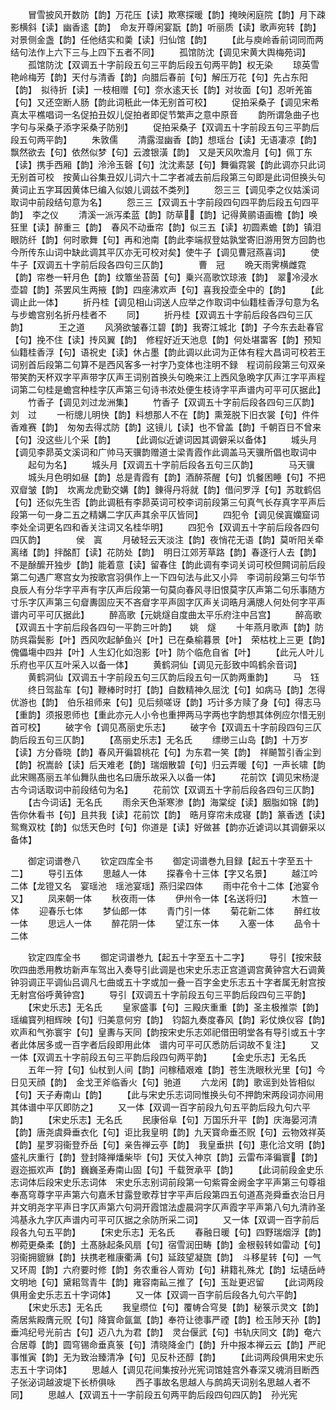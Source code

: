<!-- { "loadSidebar": true } -->
　　冒雪披风开数防【韵】万花压【读】欺寒探暖【韵】掩映闲庭院【韵】月下疎影横斜【读】幽香逺【韵】　命友开尊闲宴翫【韵】听丽质【读】歌声宛转【韵】对景侧金盏【韵】任他结实和羮【读】归仙馆【韵】
　　【此与庾岭香前词同而两结句法作上六下三与上四下五者不同】
　　孤馆防沈【调见宋黄大舆梅苑词】
　　孤馆防沈【双调五十字前段五句三平韵后段五句两平韵】权无染
　　琼英雪艳岭梅芳【韵】天付与清香【韵】向腊后春前【句】解压万花【句】先占东阳【韵】　拟待折【读】一枝相赠【句】奈水逺天长【韵】对妆面【句】忍听羌笛【句】又还空断人肠【韵此词秖此一体无别首可校】
　　促拍采桑子【调见宋希真太平樵唱词一名促拍丑奴儿促拍者即促节繁声之意中原音
　　韵所谓急曲子也字句与采桑子添字采桑子防别】
　　促拍采桑子【双调五十字前段五句三平韵后段五句两平韵】
　　朱敦儒
　　清露湿幽香【韵】想瑶台【读】无语凄凉【韵】飘然欲去【句】依然似梦【句】云渡银潢【韵】　又是天风吹澹月【句】佩丁东【读】携手西厢【韵】泠泠玉磬【句】沈沈素瑟【句】舞徧霓裳【韵此调亦只此词无别首可校　按黄山谷集丑奴儿词六十二字者减去前后段第三句即是此词但换头句黄词止五字耳因黄体巳编入似娘儿调兹不类列】
　　怨三三【调见李之仪姑溪词取词中前段结句意为名】
　　怨三三【双调五十字前段四句四平韵后段五句四平韵】　李之仪
　　清溪一派泻柔蓝【韵】防草【韵】记得黄鹂语画檐【韵】唤狂里【读】醉重三【韵】　春风不动垂帘【韵】似三五【读】初圆素蟾【韵】镇泪眼防纤【韵】何时歌舞【句】再和池南【韵此李端叔登姑孰堂寄旧游用贺方回韵也今所传东山词中缺此调其平仄亦无可校对矣】使牛子【调见曹冠燕喜词】
　　使牛子【双调五十字前后段各四句三仄韵】　　　　曹　冠
　　晩天雨霁横雌霓【韵】帘巻一轩月色【韵】纹簟坐苔茵【句】乗兴高歌饮琼液【韵】　翠冷浸水壶碧【韵】茶罢风生两掖【韵】四座沸欢声【句】喜我投壶全中的【韵】
　　【此调止此一体】
　　折丹桂【调见相山词送人应举之作取词中仙籍桂香浮句意为名与步蟾宫别名折丹桂者不
　　同】
　　折丹桂【双调五十字前后段各四句三仄韵】　　　　王之道
　　风漪欲皱春江碧【韵】我寄江城北【韵】子今东去赴春官【句】挽不住【读】抟风翼【韵】　修程好近天池息【韵】何处堪畱客【韵】预知仙籍桂香浮【句】语祝史【读】休占墨【韵此调以此词为正体有程大昌词可校若王词别首后段第二句算不是西风客多一衬字乃变体也注明不録　程词前段第三句双亲带笑酌天杯双字平声带字仄声王词别首换头句晩来江上西风急晩字仄声江字平声程词第二句桂是蟾宫种桂字仄声第三句诗书浓处便生枝诗字平声谱内可平可仄据此】
　　竹香子【调见刘过龙洲集】
　　竹香子【双调五十字前后段各四句三仄韵】　　　　刘　过
　　一桁牕儿明快【韵】料想那人不在【韵】熏笼脱下旧衣裳【句】件件香难赛【韵】　匆匆去得忒防【韵】这镜儿【读】也不曾盖【韵】千朝百日不曾来【句】没这些儿个采【韵】
　　【此调似近谑词因其调僻采以备体】
　　城头月【调见李昴英文溪词和广帅马天骥韵赠道士梁青霞作此调盖马天骥所倡也取词中
　　起句为名】
　　城头月【双调五十字前后段各五句三仄韵】　　　　马天骥
　　城头月色明如昼【韵】总是青霞有【韵】酒醉茶醒【句】饥餐困睡【句】不把双睂皱【韵】　坎离龙虎勤交媾【韵】錬得丹将就【韵】借问罗浮【句】苏耽鹤侣【句】还似先生否【韵此调秖有李昴英词可校李词前段第三句真气长存真字平声后段第一句一身二五之精媾二字仄声其余平仄皆同】
　　四犯令【调见侯寘孏窟词李处全词更名四和香关注词又名桂华明】
　　四犯令【双调五十字前后段各四句四仄韵】　　　　侯　寘
　　月破轻云天淡注【韵】夜悄花无语【韵】莫听阳关牵离绪【韵】拌酩酊【读】花防处【韵】　明日江郊芳草路【韵】春逐行人去【韵】不是酴醿开独步【韵】能着意【读】留春住【韵此调有李词关词可校但闗词前后段第二句遇广寒宫女为按歌宫羽俱作上一下四句法与此又小异　李词前段第三句华节良辰人有分华字平声有字仄声后段第一句莫向春风寻旧恨莫字仄声第二句乐事随方寸乐字仄声第三句睂夀固应天不吝睂字平声固字仄声关词晧月满牕人何处何字平声谱内可平可仄据此】
　　醉高歌【元姚燧自度曲太平乐府注中吕宫】
　　醉高歌【双调五十字前后段各四句一平韵三叶韵】　　姚　燧
　　十年燕月歌声【韵】防防呉霜鬓影【叶】西风吹起鲈鱼兴【叶】已在桑榆暮景【叶】　荣枯枕上三更【韵】傀儡塲中四并【叶】人生幻化如泡影【叶】防个临危自省【叶】
　　【此元人叶儿乐府也平仄互叶采入以备一体】
　　黄鹤洞仙【调见元彭致中鸣鹤余音词】
　　黄鹤洞仙【双调五十字前段五句三仄韵后段五句一仄韵两重韵】
　　马　钰
　　终日驾盐车【句】鞭棒时时打【韵】自数精神久屈沈【句】如病马【韵】怎得优游也【韵】　伯乐祖师来【句】见后频嗟讶【韵】巧计多方赎了身【句】得志马【重韵】须报恩师也【重此亦元人小令也重押两马字两也字韵想其体例应尔惜无别首可校】
　　破字令【调见髙丽史乐志】
　　破字令【双调五十字前段四句三仄韵后段五句三仄韵】
　　【髙丽史乐志】无名氏
　　缥缈三山岛【韵】十万岁【读】方分昏晓【韵】春风开徧碧桃花【句】为东君一笑【韵】　祥飇暂引香尘到【韵】祝嵩龄【读】后天难老【韵】瑞烟散碧【句】归云弄暖【句】一声长啸【韵此宋赐髙丽五羊仙舞队曲也名曰唐乐故采入以备一体】
　　花前饮【调见宋杨湜古今词话取词中前段结句为名】
　　花前饮【双调五十字前后段各四句三仄韵】
　　【古今词话】无名氏
　　雨余天色渐寒渗【韵】海棠绽【读】胭脂如锦【韵】告你休看书【句】且共我【读】花前饮【韵】　晧月穿帘未成寝【韵】篆香透【读】鸳鸯双枕【韵】似恁天色时【句】你道是【读】好做甚【韵亦近谑词以其调僻采以备体】

　　御定词谱巻八
　　钦定四库全书
　　御定词谱巻九目録【起五十字至五十二】
　　导引五体
　　思越人一体
　　探春令十三体【字又名景】
　　越江吟二体【龙镫又名　宴瑶池　瑶池宴瑶】燕归梁四体
　　雨中花令十二体【池宴令又】
　　凤来朝一体
　　秋夜雨一体
　　伊州令一体【名送将归】
　　木笪一体
　　迎春乐七体
　　梦仙郎一体
　　青门引一体
　　菊花新二体
　　醉红妆一体
　　思远人一体
　　醉花阴一体
　　望江东一体
　　入塞一体
　　品令十二体

　　钦定四库全书
　　御定词谱巻九【起五十字至五十二字】
　　导引【按宋鼓吹四曲悉用教坊新声车驾出入奏导引此调是也宋史乐志正宫道调宫黄钟宫大石调黄钟羽调正平调仙吕调凡七曲或五十字或加一叠一百字金史乐志五十字者属无射宫按无射宫俗呼黄钟宫】
　　导引【双调五十字前段五句三平韵后段四句三平韵】
　　【宋史乐志】无名氏
　　皇家盛事【句】三殿庆重重【韵】圣主极推崇【韵】瑶编寳列相辉映【句】归美意何穷【韵】　钧韶九奏度春风【韵】彩仗焕仪容【韵】欢声和气弥寰宇【句】皇夀与天同【韵按宋史乐志郊祀借田明堂各有导引或五十字者此体居多或一百字者后段即用此体　谱内可平可仄悉防后词故不复注】
　　又一体【双调五十字前段五句三平韵后段四句两平韵】
　　【金史乐志】无名氏
　　五年一狩【句】仙杖到人间【韵】问稼穑艰难【韵】苍生洗眼秋光里【句】今日见天顔【韵】　金戈玊斧临香火【句】驰道
　　六龙闲【韵】歌谣到处皆相似【句】天子寿南山【韵】
　　【此与宋史乐志词同惟换头句不押韵宋两段词亦间用其体谱中平仄即防之】
　　又一体【双调一百字前段九句五平韵后段九句六平韵】
　　【宋史乐志】无名氏
　　民康俗阜【句】万国乐升平【韵】庆海晏河清【韵】唐尧虞舜垂衣化【句】讵比我皇明【韵】九天寳命垂丕贶【句】云物效祥英【韵】星罗羽衞登乔岳【句】亲告禅云亭【韵】　我皇垂拱【句】恵化洽文明【韵】盛礼庆重行【韵】登封降禅燔柴毕【句】天仗入神京【韵】云雷布泽徧寰【韵】遐迩振欢声【韵】巍巍圣寿南山固【句】千载贺承平【韵】
　　【此词前段金史乐志词体后段宋史乐志词体　宋史乐志别词前段第一句紫霄金阙金字平声第三句尊祖奉髙穹尊字平声第六句嘉禾甘露登歌荐甘字平声后段第四五句道髙尧舜垂衣治日月并文明尧字平声日字仄声第六句洞开霞馆法虚晨洞字仄声霞字平声第八句九清祚圣鸿基永九字仄声谱内可平可仄据之余防所采二词】
　　又一体【双调一百字前后段各九句五平韵】
　　【宋史乐志】无名氏
　　春融日暖【句】四野瑞烟浮【韵】栁菀更桑柔【韵】土髙脉起条风扇【句】宿雪润田畴【韵】金根毂转如雷动【句】羽衞拥貔貅【韵】扶携老稚康衢满【句】延跂望凝旒【韵】　斗移星转【句】一气又环周【韵】六府要时修【韵】务农重谷人胥劝【句】耕籍礼殊尤【韵】坛壝岳峙文明地【句】黛耜驾青牛【韵】雍容南畆三推了【句】玉趾更迟留
　　【此词两段俱用金史乐志五十字词体】
　　又一体【双调一百字前后段各九句六平韵】
　　【宋史乐志】无名氏
　　我皇缵位【句】覆帱合穹旻【韵】秘箓示灵文【韵】斋居紫殿膺元贶【句】降寳命氤氲【韵】奉符让徳事严禋【韵】检玉陟天孙【韵】垂鸿纪号光前古【句】迈八九为君【韵】　灵台偃武【句】书轨庆同文【韵】奄六合居尊【韵】圆穹锡命垂真箓【句】清晓降金门【韵】升中报本禅云云【韵】严祀事惟寅【韵】无为致治臻清净【句】见反朴还醇【韵】
　　【此词两段俱用宋史乐志五十字词体】
　　思越人【调见花间集按孙光宪词馆娃宫外春深又魂消目断西子张泌词越波堤下长桥俱咏
　　西子事故名思越人与鹧鸪天词别名思越人者不同】
　　思越人【双调五十一字前段五句两平韵后段四句四仄韵】　孙光宪
